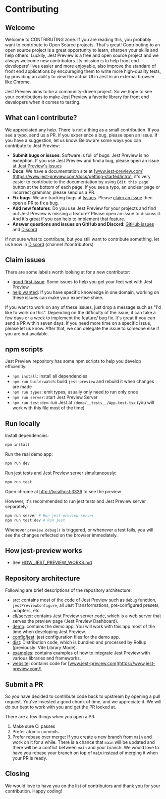# Contributing

## Welcome

Welcome to CONTRIBUTING zone. If you are reading this, you probably want to contribute to Open Source projects. That's great! Contributing to an open source project is a great opportunity to learn, sharpen your skills and help others. Luckily, Jest Preview is a free and open source project and we always welcome new contributors. Its mission is to help front end developers' lives easier and more enjoyable, also improve the standard of front end applications by encouraging them to write more high-quality tests, by providing an ability to view the actual UI in Jest in an external browser like Chrome.

Jest Preview aims to be a community-driven project. So we hope to see your contributions to make Jest Preview a favorite library for front end developers when it comes to testing.

## What can I contribute?

We appreciated any help. There is not a thing as a small contribution. If you see a typo, send us a PR. If you experience a bug, please open an issue. If you have a suggestion, let us know. Below are some ways you can contribute to Jest Preview:

- **Submit bugs or issues**: Software is full of bugs. Jest Preview is no exception. If you use Jest Preview and find a bug, please open an issue at [Jest Preview's issues](https://github.com/nvh95/jest-preview/issues)
- **Docs**: We have a documentation site at [www.jest-preview.com](https://www.jest-preview.com/docs/getting-started/intro), it's very easier to contribute to the documentation by using `Edit this page` button at the bottom of each page. If you see a typo, an unclear page or incorrect grammar, please send us a PR.
- **Fix bugs**: We are tracking bugs at [Issues](https://github.com/nvh95/jest-preview/issues). Please [claim an issue](#claim-issues) then open a PR to fix a bug.
- **Add new features**: Do you use Jest Preview for your projects and find out Jest Preview is missing a feature? Please open an issue to discuss it. And it's great if you can help to implement that feature.
- **Answer questions and issues on GitHub and Discord**: [GitHub issues](https://github.com/nvh95/jest-preview/issues) and [Discord](https://discord.gg/z4DRBmk7vx)

If not sure what to contribute, but you still want to contribute something, let us know in [Discord](https://discord.gg/z4DRBmk7vx) (channel #contributors)

## Claim issues

There are some labels worth looking at for a new contributor:

- [good first issue](https://github.com/nvh95/jest-preview/issues?q=is%3Aopen+is%3Aissue+label%3A%22good+first+issue%22): Some issues to help you get your feet wet with Jest Preview
- [help wanted](https://github.com/nvh95/jest-preview/issues?q=is%3Aopen+is%3Aissue+label%3A%22help+wanted%22): If you have specific knowledge in one domain, working on these issues can make your expertise shine.

If you want to work on any of these issues, just drop a message such as "I'd like to work on this". Depending on the difficulty of the issue, it can take a few days or a week to implement the feature/ bug fix. It's great if you can send a PR within seven days. If you need more time on a specific issue, please let us know. After that, we can delegate the issue to someone else if you are not available.

## npm scripts

Jest Preview repository has some npm scripts to help you develop efficiently.

- `npm install`: install all dependencies
- `npm run build:watch`: build `jest-preview` and rebuild it when changes are made
- `npm run types`: emit types, usually only need to run only once
- `npm run server`: start Jest Preview Server
- `npm run test:dev`: run Jest at `/demo/__tests__/App.test.tsx` (you will work with this file most of the time)

## Run locally

Install dependencies:

```bash
npm install
```

Run the real demo app:

```bash
npm run dev
```

Run jest tests and Jest Preview server simultaneously:

```bash
npm run test
```

Open chrome at <http://localhost:3336> to see the preview

However, it's recommended to run jest tests and Jest Preview server separately:

```bash
npm run server # Run jest-preview server
npm run test:dev # Run jest
```

Whenever `preview.debug()` is triggered, or whenever a test fails, you will see the changes reflected on the browser immediately.

## How jest-preview works

- See [HOW_JEST_PREVIEW_WORKS.md](https://github.com/nvh95/jest-preview/tree/main/HOW_JEST_PREVIEW_WORKS.md)

## Repository architecture

Following are brief descriptions of the repository architecture:

- [src](https://github.com/nvh95/jest-preview/tree/main/src/): contains most of the code of Jest Preview such as `debug` function, `jestPreviewConfigure`, all Jest Transformations, pre-configured presets, adapters, etc.
- [cli/server](https://github.com/nvh95/jest-preview/tree/main/cli/server): contains Jest Preview server code, which is a web server that serves the preview page (Jest Preview Dashboard).
- [demo](https://github.com/nvh95/jest-preview/tree/main/demo/): contains the demo app. You will work with this app most of the time when developing Jest Preview.
- [config/jest](https://github.com/nvh95/jest-preview/tree/main/config/jest/): jest configuration files for the demo app.
- [dist](https://github.com/nvh95/jest-preview/tree/main/dist/): Distribution code, which is bundled and processed by Rollup (previously: Vite Library Mode).
- [examples](https://github.com/nvh95/jest-preview/tree/main/examples/): contains examples of how to integrate Jest Preview with various libraries and frameworks.
- [website](https://github.com/nvh95/jest-preview/tree/main/website/): contains code for [www.jest-preview.com](https://www.jest-preview.com/)

## Submit a PR

So you have decided to contribute code back to upstream by opening a pull request. You've invested a good chunk of time, and we appreciate it. We will do our best to work with you and get the PR looked at.

There are a few things when you open a PR:

1. Make sure CI passes
2. Prefer atomic commits
3. Prefer rebase over merge: If you create a new branch from `main` and work on it for a while. There is a chance that `main` will be updated and there will be a conflict between `main` and your branch. We would love to have you rebase your branch on top of `main` instead of merging it when your PR is ready.

## Closing

We would love to have you on the list of contributors and thank you for your contribution. Happy coding!
